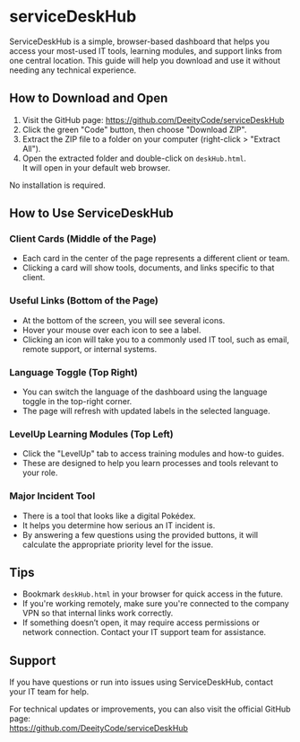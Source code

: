 # serviceDeskHub

ServiceDeskHub is a simple, browser-based dashboard that helps you access your most-used IT tools, learning modules, and support links from one central location. This guide will help you download and use it without needing any technical experience.

## How to Download and Open

1. Visit the GitHub page: https://github.com/DeeityCode/serviceDeskHub
2. Click the green "Code" button, then choose "Download ZIP".
3. Extract the ZIP file to a folder on your computer (right-click > "Extract All").
4. Open the extracted folder and double-click on `deskHub.html`.  
   It will open in your default web browser.

No installation is required.

## How to Use ServiceDeskHub

### Client Cards (Middle of the Page)

- Each card in the center of the page represents a different client or team.
- Clicking a card will show tools, documents, and links specific to that client.

### Useful Links (Bottom of the Page)

- At the bottom of the screen, you will see several icons.
- Hover your mouse over each icon to see a label.
- Clicking an icon will take you to a commonly used IT tool, such as email, remote support, or internal systems.

### Language Toggle (Top Right)

- You can switch the language of the dashboard using the language toggle in the top-right corner.
- The page will refresh with updated labels in the selected language.

### LevelUp Learning Modules (Top Left)

- Click the "LevelUp" tab to access training modules and how-to guides.
- These are designed to help you learn processes and tools relevant to your role.

### Major Incident Tool

- There is a tool that looks like a digital Pokédex.
- It helps you determine how serious an IT incident is.
- By answering a few questions using the provided buttons, it will calculate the appropriate priority level for the issue.

## Tips

- Bookmark `deskHub.html` in your browser for quick access in the future.
- If you're working remotely, make sure you're connected to the company VPN so that internal links work correctly.
- If something doesn’t open, it may require access permissions or network connection. Contact your IT support team for assistance.

## Support

If you have questions or run into issues using ServiceDeskHub, contact your IT team for help.

For technical updates or improvements, you can also visit the official GitHub page:  
https://github.com/DeeityCode/serviceDeskHub

